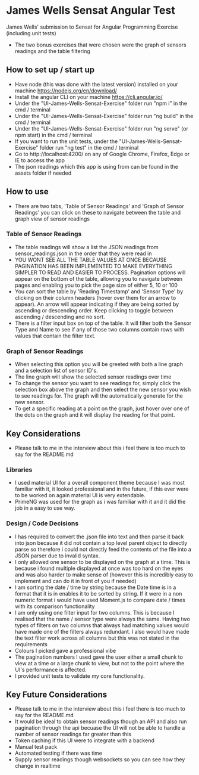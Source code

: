 # James Wells Sensat Angular Test

James Wells' submission to Sensat for Angular Programming Exercise (including unit tests)
- The two bonus exercises that were chosen were the graph of sensors readings and the table filtering


## How to set up / start up

- Have node (this was done with the latest version) installed on your machine https://nodejs.org/en/download/
- Install the angular CLI on your machine https://cli.angular.io/
- Under the "UI-James-Wells-Sensat-Exercise" folder run "npm i" in the cmd / terminal
- Under the "UI-James-Wells-Sensat-Exercise" folder run "ng build" in the cmd / terminal
- Under the "UI-James-Wells-Sensat-Exercise" folder run "ng serve" (or npm start) in the cmd / terminal
- If you want to run the unit tests, under the "UI-James-Wells-Sensat-Exercise" folder run "ng test" in the cmd / terminal
- Go to http://localhost:4200/ on any of Google Chrome, Firefox, Edge or IE to access the app
- The json readings which this app is using from can be found in the assets folder if needed

## How to use
- There are two tabs, 'Table of Sensor Readings' and 'Graph of Sensor Readings' you can click on these to navigate between the table and graph view of sensor readings

### Table of Sensor Readings
- The table readings will show a list the JSON readings from sensor_readings.json in the order that they were read in
- YOU WONT SEE ALL THE TABLE VALUES AT ONCE BECAUSE PAGINATION HAS BEEN IMPLEMENTED TO MAKE EVERYTHING SIMPLER TO READ AND EASIER TO PROCESS. Pagination options will appear on the bottom of the table, allowing you to navigate between pages and enabling you to pick the page size of either 5, 10 or 100
- You can sort the table by 'Reading Timestamp' and 'Sensor Type' by clicking on their column headers (hover over them for an arrow to appear). An arrow will appear indicating if they are being sorted by ascending or descending order. Keep clicking to toggle between ascending / descending and no sort.  
- There is a filter input box on top of the table. It will filter both the Sensor Type and Name to see if any of those two columns contain rows with values that contain the filter text.

### Graph of Sensor Readings
- When selecting this option you will be greeted with both a line graph and a selection list of sensor ID's.
- The line graph will show the selected sensor readings over time
- To change the sensor you want to see readings for, simply click the selection box above the graph and then select the new sensor you wish to see readings for. The graph will the automatically generate for the new sensor.
- To get a specific reading at a point on the graph, just hover over one of the dots on the graph and it will display the reading for that point.

## Key Considerations
- Please talk to me in the interview about this i feel there is too much to say for the README.md
### Libraries
- I used material UI for a overall component theme because I was most familiar with it, it looked professional and in the future, if this ever were to be worked on again material UI is very extendable.
- PrimeNG was used for the graph as i was familiar with it and it did the job in a easy to use way.

### Design / Code Decisions
- I has required to convert the .json file into text and then parse it back into json because it did not contain a top level parent object to directly parse so therefore i could not directly feed the contents of the file into a JSON parser due to invalid syntax.
- I only allowed one sensor to be displayed on the graph at a time. This is because i found multiple displayed at once was too hard on the eyes and was also harder to make sense of (however this is incredibly easy to implement and can do it in front of you if needed) 
- I am sorting the date / time by string because the Date time is in a format that it is in enables it to be sorted by string. If it were in a non numeric format i would have used Moment.js to compare date / times with its comparison functionality
- I am only using one filter input for two columns. This is because I realised that the name / sensor type were always the same. Having two types of filters on two columns that always had matching values would have made one of the filters always redundant. I also would have made the text filter work across all columns but this was not stated in the requirements
- Colours I picked gave a professional vibe
- The pagination numbers I used gave the user either a small chunk to view at a time or a large chunk to view, but not to the point where the UI's performance is affected.
- I provided unit tests to validate my core functionality.

## Key Future Considerations
- Please talk to me in the interview about this i feel there is too much to say for the README.md
- It would be ideal to obtain sensor readings though an API and also run pagination through the api becuase the UI will not be able to handle a number of sensor readings far greater than this
- Token caching if this UI were to integrate with a backend
- Manual test pack
- Automated testing if there was time
- Supply sensor readings though websockets so you can see how they change in realtime
